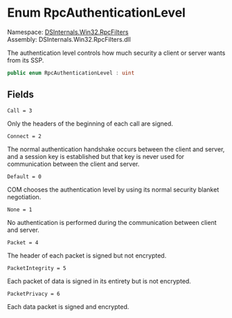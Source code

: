 # <a id="DSInternals_Win32_RpcFilters_RpcAuthenticationLevel"></a> Enum RpcAuthenticationLevel

Namespace: [DSInternals.Win32.RpcFilters](DSInternals.Win32.RpcFilters.md)  
Assembly: DSInternals.Win32.RpcFilters.dll  

The authentication level controls how much security a client or server wants from its SSP.

```csharp
public enum RpcAuthenticationLevel : uint
```

## Fields

`Call = 3` 

Only the headers of the beginning of each call are signed.



`Connect = 2` 

The normal authentication handshake occurs between the client and server, and a session key is established but that key is never used for communication between the client and server.



`Default = 0` 

COM chooses the authentication level by using its normal security blanket negotiation.



`None = 1` 

No authentication is performed during the communication between client and server.



`Packet = 4` 

The header of each packet is signed but not encrypted.



`PacketIntegrity = 5` 

Each packet of data is signed in its entirety but is not encrypted.



`PacketPrivacy = 6` 

Each data packet is signed and encrypted.



